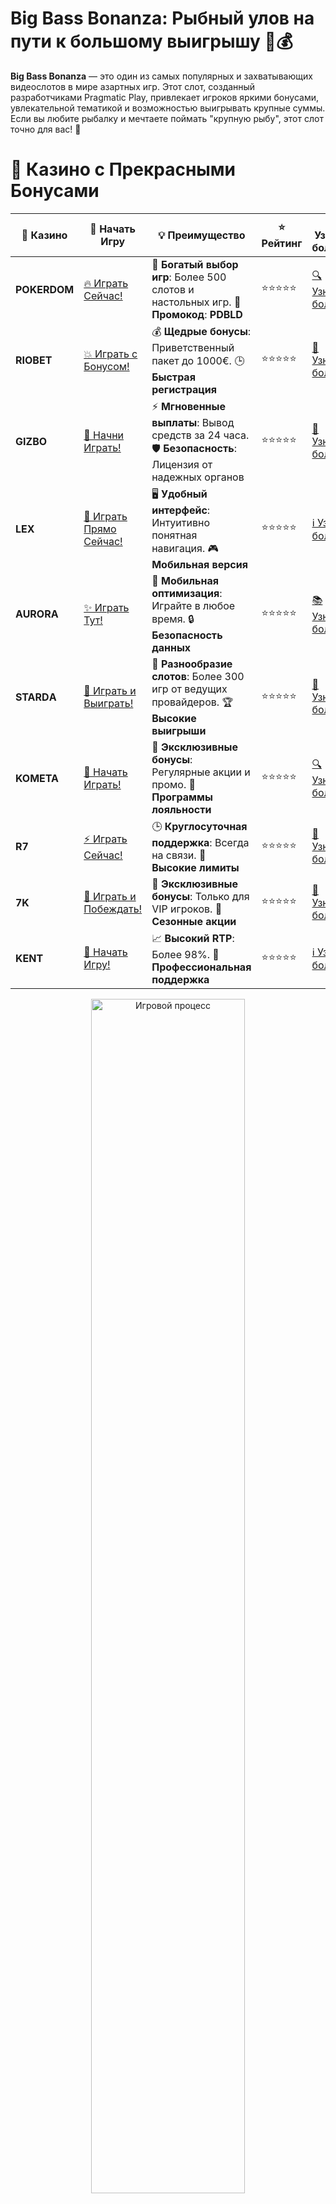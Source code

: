 # **Big Bass Bonanza: Рыбный улов на пути к большому выигрышу 🎣💰**

**Big Bass Bonanza** — это один из самых популярных и захватывающих видеослотов в мире азартных игр. Этот слот, созданный разработчиками Pragmatic Play, привлекает игроков яркими бонусами, увлекательной тематикой и возможностью выигрывать крупные суммы. Если вы любите рыбалку и мечтаете поймать "крупную рыбу", этот слот точно для вас! 🎯

# 🌟 Казино с Прекрасными Бонусами

| 🎲 **Казино** | 🔗 **Начать Игру** | 💡 **Преимущество** | ⭐ **Рейтинг** | 🔗 **Узнать больше** | 🆕 **Новая информация** |
|--------------|---------------------|---------------------|----------------|----------------------|-------------------------|
| **POKERDOM**  | [🔥 Играть Сейчас!](https://brandplay.link/4k77v2yx) | 🎉 **Богатый выбор игр**: Более 500 слотов и настольных игр. 🎁 **Промокод**: **PDBLD** | ⭐⭐⭐⭐⭐ | [🔍 Узнать больше](https://brandplay.link/4k77v2yx) | 🏆 **Победители турниров** получают эксклюзивные подарки! |
| **RIOBET**    | [💥 Играть с Бонусом!](https://brandplay.link/7xBLTPyj) | 💰 **Щедрые бонусы**: Приветственный пакет до 1000€. 🕒 **Быстрая регистрация** | ⭐⭐⭐⭐⭐ | [📖 Узнать больше](https://brandplay.link/7xBLTPyj) | 💬 **Поддержка 24/7** для комфортной игры в любое время! |
| **GIZBO**     | [🚀 Начни Играть!](https://brandplay.link/bprXw4YV) | ⚡ **Мгновенные выплаты**: Вывод средств за 24 часа. 🛡️ **Безопасность**: Лицензия от надежных органов | ⭐⭐⭐⭐⭐ | [📝 Узнать больше](https://brandplay.link/bprXw4YV) | 🔒 **SSL-шифрование** для максимальной безопасности данных игроков. |
| **LEX**       | [💎 Играть Прямо Сейчас!](https://brandplay.link/zW4hdDFV) | 🖥️ **Удобный интерфейс**: Интуитивно понятная навигация. 🎮 **Мобильная версия** | ⭐⭐⭐⭐⭐ | [ℹ️ Узнать больше](https://brandplay.link/zW4hdDFV) | 📱 **Поддержка всех мобильных устройств** для удобства игры в любом месте. |
| **AURORA**    | [✨ Играть Тут!](https://10trafic-stat2.com/click/668546556bcc6313411604bd/6766/13032/subaccount) | 📱 **Мобильная оптимизация**: Играйте в любое время. 🔒 **Безопасность данных** | ⭐⭐⭐⭐⭐ | [📚 Узнать больше](https://10trafic-stat2.com/click/668546556bcc6313411604bd/6766/13032/subaccount) | 🌍 **Международная лицензия** на деятельность в разных странах. |
| **STARDА**    | [🎉 Играть и Выиграть!](https://brandplay.link/fB7xwRFL) | 🎰 **Разнообразие слотов**: Более 300 игр от ведущих провайдеров. 🏆 **Высокие выигрыши** | ⭐⭐⭐⭐⭐ | [🔎 Узнать больше](https://brandplay.link/fB7xwRFL) | 🎉 **Ежемесячные турниры** с крупными призами! |
| **KOMETA**    | [🎁 Начать Играть!](https://brandplay.link/8ZymQJV8) | 🎁 **Эксклюзивные бонусы**: Регулярные акции и промо. 🔄 **Программы лояльности** | ⭐⭐⭐⭐⭐ | [🔍 Узнать больше](https://brandplay.link/8ZymQJV8) | 🌟 **Персонализированные предложения** для долгосрочных игроков. |
| **R7**        | [⚡ Играть Сейчас!](https://brandplay.link/bMd3Yjsw) | 🕒 **Круглосуточная поддержка**: Всегда на связи. 💸 **Высокие лимиты** | ⭐⭐⭐⭐⭐ | [📖 Узнать больше](https://brandplay.link/bMd3Yjsw) | 🎯 **Рейтинг игроков** для лучших участников. |
| **7K**        | [🎯 Играть и Побеждать!](https://brandplay.link/BvQyFShp) | 🌟 **Эксклюзивные бонусы**: Только для VIP игроков. 🎉 **Сезонные акции** | ⭐⭐⭐⭐⭐ | [📝 Узнать больше](https://brandplay.link/BvQyFShp) | 🥇 **Особые привилегии** для постоянных игроков. |
| **KENT**      | [🔑 Начать Игру!](https://brandplay.link/Fv2WP3js) | 📈 **Высокий RTP**: Более 98%. 💼 **Профессиональная поддержка** | ⭐⭐⭐⭐⭐ | [ℹ️ Узнать больше](https://brandplay.link/Fv2WP3js) | 💬 **Поддержка на нескольких языках** для удобства игроков. |

<div align="center"> <img src="https://i.pinimg.com/originals/1d/b3/25/1db325483acbe642c6d4e6fdd73a4988.gif" alt="Игровой процесс" width="70%"> </div>
---

# 🚀 Быстрые Выигрыши и Поддержка

| 🎲 **Казино** | 🔗 **Начать Игру** | 💡 **Преимущество** | ⭐ **Рейтинг** | 🔗 **Узнать больше** | 🆕 **Новая информация** |
|--------------|---------------------|---------------------|----------------|----------------------|-------------------------|
| **GAMA**      | [🎯 Играть Прямо Сейчас!](https://brandplay.link/j6NMKsDz) | 🔍 **Интуитивный интерфейс**: Легкость использования. 🏅 **Престижные турниры** | ⭐⭐⭐⭐☆ | [🔎 Узнать больше](https://brandplay.link/j6NMKsDz) | 🏆 **Турниры с большими призами** каждый месяц. |
| **ONION**     | [💥 Играть и Выигрывать!](https://brandplay.link/zBGRVpQ9) | 🤑 **Низкие ставки**: Идеально для начинающих. 🔄 **Быстрые выводы** | ⭐⭐⭐⭐☆ | [🔍 Узнать больше](https://brandplay.link/zBGRVpQ9) | 🎮 **Казино для новичков** с простыми правилами. |
| **ЧЕМПИОН**   | [🏅 Играть в Турнире!](https://temon-gter.cfd/go/lRq?p80412p304504pcc44t17455) | 🏅 **Лояльная программа**: Награды за активность. 🎁 **Ежемесячные бонусы** | ⭐⭐⭐⭐☆ | [📖 Узнать больше](https://temon-gter.cfd/go/lRq?p80412p304504pcc44t17455) | 🥇 **Турниры и лояльность** — каждый шаг вознаграждается. |
| **VAVADA**    | [🚀 Играть Без Ожидания!](https://vavadapartner.pro/?promo=ea5c9275-6854-4505-94fc-95ab18221945-linkb2) | 🚀 **Быстрая регистрация**: Начните играть мгновенно. 🔐 **Безопасные транзакции** | ⭐⭐⭐⭐☆ | [📝 Узнать больше](https://vavadapartner.pro/?promo=ea5c9275-6854-4505-94fc-95ab18221945-linkb2) | 🏆 **Программа для новых игроков** с бонусами за регистрацию. |
| **FRIENDS**   | [🎉 Играть и Развлекаться!](https://gofriends.mba/linkb2) | 🤝 **Социальные игры**: Играйте с друзьями. 🌐 **Мультиплатформенность** | ⭐⭐⭐⭐☆ | [ℹ️ Узнать больше](https://gofriends.mba/linkb2) | 🎮 **Играйте с друзьями** и зарабатывайте бонусы за совместные действия. |
| **1WIN**      | [⚡ Играть и Выигрывать!](https://brandplay.link/smXVpBbG) | 🏆 **Спортивные ставки**: Широкий выбор видов спорта. 💵 **Высокие коэффициенты** | ⭐⭐⭐⭐☆ | [📚 Узнать больше](https://brandplay.link/smXVpBbG) | ⚽ **Бонусы на спортивные ставки** для активных игроков. |
| **DRIP**      | [💥 Играть Сразу!](https://drp-ircp01.com/c07e6a3db) | 🌐 **Инновационные игры**: Новейшие игровые технологии. 🛡️ **Высокая безопасность** | ⭐⭐⭐⭐☆ | [🔎 Узнать больше](https://drp-ircp01.com/c07e6a3db) | 🔧 **Инновационные функции** для удобства игры. |
| **JOYCASINO** | [🎰 Играть И Побеждать!](https://rpc30.call2me.pro/?/ru/registration?apkpop=0&partner=p24970p3291217pc98f) | 🎁 **Приятные бонусы**: Ежедневные акции и подарки. 🕹️ **Разнообразие игр** | ⭐⭐⭐⭐☆ | [🔍 Узнать больше](https://rpc30.call2me.pro/?/ru/registration?apkpop=0&partner=p24970p3291217pc98f) | 🎉 **Щедрые фриспины** для новых игроков. |
| **PLAYFORTUNA** | [🔥 Играть С Бонусом!](https://fortunapromo.net/alt/playfortuna/registration?0dc4a9362a71feb7e3f165fb8e766f70) | 🎉 **Регулярные акции**: Бонусы, фриспины и многое другое. 🏅 **Турниры** | ⭐⭐⭐⭐☆ | [📚 Узнать больше](https://fortunapromo.net/alt/playfortuna/registration?0dc4a9362a71feb7e3f165fb8e766f70) | 🎯 **Выгодные предложения** на популярные игры. |
| **SYKAA**     | [💸 Играть Сейчас!](https://s-two-way.com/?source=linkb2&pid=30697) | 💸 **Доступные ставки**: Идеально для новичков. 🎁 **Щедрые бонусы** | ⭐⭐⭐⭐☆ | [🔍 Узнать больше](https://s-two-way.com/?source=linkb2&pid=30697) | 💥 **Акции с большими бонусами** для новичков и опытных игроков. |

<div align="center"> <img src="https://i.pinimg.com/originals/1d/b3/25/1db325483acbe642c6d4e6fdd73a4988.gif" alt="Игровой процесс" width="70%"> </div>
---

# 💸 Казино с Привлекательными Программами Лояльности

| 🎲 **Казино** | 🔗 **Начать Игру** | 💡 **Преимущество** | ⭐ **Рейтинг** | 🔗 **Узнать больше** | 🆕 **Новая информация** |
|--------------|---------------------|---------------------|----------------|----------------------|-------------------------|
| **KOMETA**    | [🎯 Начни Играть!](https://brandplay.link/8ZymQJV8) | 🎁 **Эксклюзивные бонусы**: Регулярные акции и промо. 🔄 **Программы лояльности** | ⭐⭐⭐⭐⭐ | [🔍 Узнать больше](https://brandplay.link/8ZymQJV8) | 🌟 **Персонализированные предложения** для долгосрочных игроков. |
| **1Xslots**   | [🏅 Играть Прямо Сейчас!](https://brandplay.link/hSB1khtr) | 🎉 **Множество акций**: Еженедельные бонусы и турниры. 🛡️ **Безопасность** | ⭐⭐⭐⭐⭐ | [📚 Узнать больше](https://brandplay.link/hSB1khtr) | 🏅 **Награды за активность**: участники программы лояльности получают специальные привилегии. |
| **R7**        | [🚀 Играть Сейчас!](https://brandplay.link/bMd3Yjsw) | 🕒 **Круглосуточная поддержка**: Всегда на связи. 💸 **Высокие лимиты** | ⭐⭐⭐⭐⭐ | [📖 Узнать больше](https://brandplay.link/bMd3Yjsw) | 💬 **VIP-поддержка** для постоянных игроков с приоритетом. |


![Казино](https://schaeffers-cdn.s3.amazonaws.com/images/default-source/schaeffers-cdn-images/default-images/sectors/bigstock-casino-gambling-concept-with-f-369012793.jpg?sfvrsn=493ad806_4)

## Знакомьтесь с **Big Bass Bonanza** 🎣

**Big Bass Bonanza** — это видео-слот с 5 барабанами и 3 рядами, который предлагает игрокам шанс на реальные выигрыши с помощью символов рыбы, удочек и других элементов рыбной тематики. Все это сопровождается увлекательной анимацией и звуковыми эффектами, создающими атмосферу настоящей рыбалки.

### Особенности слота **Big Bass Bonanza** 🐟

1. **Бонусная игра с фриспинами** 🎁  
   В игре есть специальный бонусный раунд, в котором вам предоставляются фриспины. Эти вращения могут привести к большим выигрышам, особенно если появляются символы с удочками, которые активируют множители.

2. **Множители выигрышей** 💸  
   Множители — это одна из ключевых особенностей **Big Bass Bonanza**. Когда появляется символ рыбы с множителем, он увеличивает ваш выигрыш в разы. Это создает дополнительные возможности для крупных выплат.

3. **Рыбалка на деньги** 🐠  
   Символы с рыбой могут выпадать во время бонусной игры, а каждый такой символ имеет свою стоимость. Чем больше рыбы на экране, тем больше ваш выигрыш!

## Как играть в **Big Bass Bonanza**? 🎮

### 1. **Начало игры** 🎰

Чтобы начать, выберите размер ставки и нажмите на кнопку запуска. Как только барабаны начнут вращаться, ваша задача — собрать как можно больше выигрышных комбинаций. Все выплаты зависят от того, какие символы выпадут на барабанах.

### 2. **Бонусы и фриспины** 🎉

Во время игры могут выпадать символы, которые активируют бонусные фриспины. В бонусной игре вы можете выиграть дополнительные фриспины, а также получить множители, которые увеличат ваши выигрыши.

### 3. **Рыбные символы и их значения** 🐠

- Символ рыбы с множителем (например, x2 или x5) помогает увеличить ваш выигрыш.
- Символ удочки является символом бонуса, который запускает раунд фриспинов.
- Символы с низкими выплатами — это стандартные карты (10, J, Q, K и A).

## Почему стоит играть в **Big Bass Bonanza**? 🎯

### 1. **Шанс на крупные выигрыши** 🏆

**Big Bass Bonanza** предлагает игрокам уникальную возможность выиграть крупные суммы с помощью множителей и бонусных фриспинов. Каждый символ рыбы может превратиться в значительный выигрыш, особенно если появляются множители.

### 2. **Интересная тема и дизайн** 🎨

Слот обладает уникальной рыболовной тематикой, что делает его интересным и визуально привлекательным. Звуки природы и водной глади создают атмосферу настоящей рыбалки, что добавляет веселья в игровой процесс.

### 3. **Бонусы и фриспины** 🎁

Бонусная игра с фриспинами позволяет вам продолжать игру без дополнительных ставок. Это отличная возможность для получения дополнительных выигрышей и испытания удачи.

### 4. **Доступность и простота** 📱

**Big Bass Bonanza** доступен для игры на разных устройствах: от ПК до мобильных телефонов. Вы можете наслаждаться игрой в любое время и в любом месте, не теряя при этом удовольствия от процесса.

## Стратегии для игры в **Big Bass Bonanza** 🎯

### 1. **Управляйте своим банком** 💼

Одной из ключевых стратегий для игры в **Big Bass Bonanza** является управление банком. Не ставьте слишком большие суммы, особенно если играете на бонусные фриспины.

### 2. **Используйте бонусные фриспины** 🎁

Не забывайте активировать фриспины, которые помогут вам увеличить шансы на выигрыш без дополнительных затрат.

### 3. **Следите за частотой выплат** 📊

Убедитесь, что выбираете ставки, соответствующие вашему бюджету, и следите за выплатами на экране. Игра с меньшими ставками может принести больше удовольствия и больше шансов на активирование бонусных раундов.

## Где играть в **Big Bass Bonanza**? 🏠

Для того чтобы начать играть в **Big Bass Bonanza**, выберите лицензированное казино, которое предлагает этот слот. В некоторых казино можно получить бонусы и фриспины для новых игроков, что сделает ваш старт еще более увлекательным.

### Рекомендуемые казино 🎰

1. **Pokerdom** 💎  
   В **Pokerdom** вы можете играть в **Big Bass Bonanza** и другие слоты от Pragmatic Play. Казино предлагает щедрые бонусы и отличные условия для игроков.

2. **Riobet** 🎉  
   **Riobet** предлагает бонусы за регистрацию, а также фриспины, которые можно использовать на **Big Bass Bonanza**. Здесь вас ждут дополнительные бонусы и акционные предложения.

3. **Gizbo** 🧩  
   В **Gizbo** доступна широкая коллекция слотов, включая **Big Bass Bonanza**. Казино часто проводит акции, в которых можно выиграть дополнительные фриспины.

## Заключение: Почему стоит выбрать **Big Bass Bonanza**? 🏅

**Big Bass Bonanza** — это один из самых ярких и увлекательных слотов, который привлекает игроков благодаря интересной тематике рыбалки, бонусным фриспинам и возможностям для крупных выигрышей. Если вы любите азарт и хотите испытать удачу на большом улове, этот слот — именно для вас! 🎯🎣

Попробуйте **Big Bass Bonanza** уже сегодня и ловите свои выигрыши! 🎉💸
